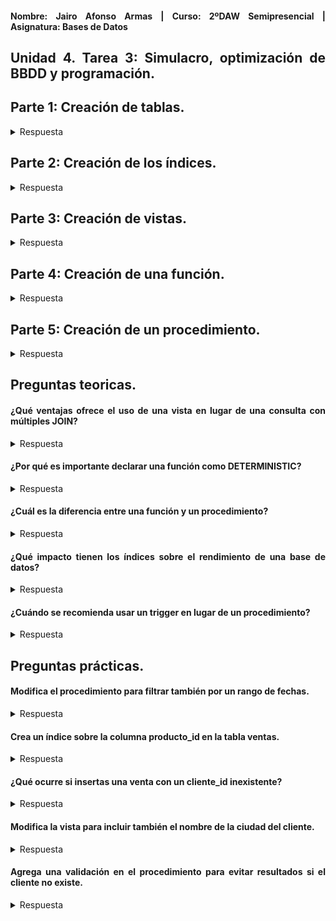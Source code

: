 <div align="justify">

#### **Nombre: Jairo Afonso Armas | Curso: 2ºDAW Semipresencial | Asignatura: Bases de Datos** 

## **Unidad 4. Tarea 3: Simulacro, optimización de BBDD y programación.**

## Parte 1: Creación de tablas.

<details>
<summary>Respuesta</summary>

SELECT * FROM `clientes`;

| id | nombre       | ciudad         |
|----|--------------|----------------|
| 1  | Ana Pérez    | Barcelona      |
| 2  | Luis Gómez   | Las Palmas GC  |
| 3  | Carlos Ruiz  | Madrid         |

SELECT * FROM `productos`;

| id | nombre   | precio  |
|----|----------|---------|
| 1  | Laptop   | 1200.00 |
| 2  | Teclado  | 50.00   |
| 3  | Monitor  | 300.00  |

SELECT * FROM `ventas`;

| id | cliente_id | producto_id |    fecha    | cantidad |
|----|------------|-------------|-------------|----------|
| 1  |     1      |      1      | 2024-05-01  |    1     |
| 2  |     1      |      2      | 2024-05-12  |    2     |
| 3  |     2      |      3      | 2024-05-13  |    1     |
| 4  |     3      |      2      | 2024-05-14  |    1     |

</details>

## Parte 2: Creación de los índices.


<details>
<summary>Respuesta</summary>

CREATE idx_ciudad ON clientes(ciudad);

SHOW INDEX from `clientes`;

| Tabla    | Índice | Nombre del índice | Secuencia | Columna | Orden | Cardinalidad | Nulo | Tipo  | Único | Comentario |
|----------|--------|-------------------|-----------|---------|-------|--------------|------|--------|--------|-------------|
| clientes | 0      | PRIMARY           | 1         | id      | A     | 3            | NULL | BTREE | Sí     | NULL        |
| clientes | 1      | idx_ciudad        | 1         | ciudad  | A     | 3            | YES  | BTREE | No     | NULL        |

CREATE idx_fecha ON ventas(fecha);

SHOW INDEX from `ventas`;

| Tabla   | Índice | Nombre del índice | Secuencia | Columna     | Orden | Cardinalidad | Nulo | Tipo  | Único | Comentario |
|---------|--------|-------------------|-----------|-------------|-------|--------------|------|--------|--------|-------------|
| ventas  | 0      | PRIMARY           | 1         | id          | A     | 0            | NULL | BTREE | Sí     | NULL        |
| ventas  | 1      | cliente_id        | 1         | cliente_id  | A     | 0            | NULL | BTREE | No     | NULL        |
| ventas  | 1      | producto_id       | 1         | producto_id | A     | 0            | NULL | BTREE | No     | NULL        |
| ventas  | 1      | idx_fecha         | 1         | fecha       | A     | 4            | NULL | BTREE | No     | NULL        |



Preguntas:
- Crea los indices, muestra su rendimiento, y explica si son óptimos y por qué?

Ambos mejoran el rendimiento. En el caso de la ciudad, serían optimos si sueles filtrar por ese valor o si hay bastantes valores diferentes en ese campo. En el caso de las fechas resulta especialmente útil para realizar busquedas entre diferentes intervalos de fechas o si realizas busquedas con un orden especifico.

</details>

## Parte 3: Creación de vistas.

<details>
<summary>Respuesta</summary>

```
CREATE VIEW ventas_detalladas AS
	SELECT 
    	v.id AS venta_id,
        c.nombre AS nombre_cliente,
        p.nombre AS nombre_producto,
        v.fecha AS fecha_venta,
        v.cantidad AS Q_comprada,
        (p.precio * v.cantidad) AS total_venta
    FROM ventas v
    JOIN clientes c ON v.cliente_id = c.id
    JOIN productos p ON v.producto_id = p.id;
```
SELECT * FROM ventas_detalladas;

| venta_id | nombre_cliente | nombre_producto | fecha_venta | Q_comprada | total_venta |
|----------|----------------|------------------|-------------|------------|-------------|
| 1        | Ana Pérez      | Laptop           | 2024-05-01  | 1          | 1200.00     |
| 2        | Ana Pérez      | Teclado          | 2024-05-12  | 2          | 100.00      |
| 3        | Luis Gómez     | Monitor          | 2024-05-13  | 1          | 300.00      |
| 4        | Carlos Ruiz    | Teclado          | 2024-05-14  | 1          | 50.00       |

</details>

## Parte 4: Creación de una función.

<details>
<summary>Respuesta</summary>

```
DELIMITER //
DROP FUNCTION IF EXISTS calcular_total //
CREATE FUNCTION calcular_total(venta_id INT) 
RETURNS DECIMAL (15,2)
DETERMINISTIC
BEGIN
    	DECLARE total DECIMAL (15,2);
	SELECT p.precio * v.cantidad 
        INTO total
        FROM ventas v
        JOIN productos p ON p.id = v.producto_id
        WHERE v.id = venta_id;
	RETURN total;
END //
DELIMITER ;
```
SELECT calcular_total(1);

| calcular_total(1) |
|-------------------|
| 1200.00           |


</details>

## Parte 5: Creación de un procedimiento.

<details>
<summary>Respuesta</summary>

```
DELIMITER //
DROP PROCEDURE IF EXISTS resumen_cliente //
CREATE PROCEDURE resumen_cliente (IN id_de_cliente INT)
BEGIN
	SELECT
	c.nombre AS Nombre_Cliente,
	v.fecha AS Fecha_Venta,
	p.nombre AS Nombre_Producto,
	v.cantidad AS Q_comprada,
	calcular_total(v.id) AS Total_Venta
    	FROM ventas v
    	JOIN clientes c ON v.cliente_id =  c.id
    	JOIN productos p ON v.producto_id = p.id
    	WHERE v.cliente_id = id_de_cliente;
END //
DELIMITER ; 
```
CALL resumen_cliente(1);

| Nombre_Cliente | Fecha_Venta | Nombre_Producto | Q_Comprada | Total_Venta |
|----------------|-------------|------------------|------------|--------------|
| Ana Pérez      | 2024-05-01  | Laptop           | 1          | 1200.00      |
| Ana Pérez      | 2024-05-12  | Teclado          | 2          | 100.00       |

</details>

## Preguntas teoricas.

#### ¿Qué ventajas ofrece el uso de una vista en lugar de una consulta con múltiples JOIN?

<details>
<summary>Respuesta</summary>

- Encapsula una búsqueda compleja y reutilizable.
- Permiten limitar el acceso a la información de ciertas columnas.
- Las vistas hacen que todos los usuarios conectados a la BBDD accedan a la misma información.

</details>

#### ¿Por qué es importante declarar una función como DETERMINISTIC?

<details>
<summary>Respuesta</summary>

- Por optiminzación, ayuda que la función sepa si va a devolver los mismos valores de resultado.
- Ayuda a conocer si la función depende de factores externos (tiempo u otras tablas).

</details>

#### ¿Cuál es la diferencia entre una función y un procedimiento?

<details>
<summary>Respuesta</summary>

- Las funciones retornan un valor, mientras que los procedimientos no necesariamente.
- Las funciones pueden usarse dentro de consultas, los procedimientos no.
- Las llamadas son diferentes, SELECT y CALL.
- Generalmente se usan con propósitos diferentes, funciones para calcular y devolver cierto valor, mientras que los procedimientos se encargan de ejecutar un conjunto de acciones.

</details>

#### ¿Qué impacto tienen los índices sobre el rendimiento de una base de datos?

<details>
<summary>Respuesta</summary>

Ventajas: 
 
 - Aceleran las búsquedas evitando escaneos completos de tablas.
 - Mejoran el rendimiento en consultas frecuentes.

Desventajas:

- Las modificaciones pueden ser más lentas.
- Un uso excesivo en busquedas poco frecuentes sería negativo para el almacenamiento.

</details>

#### ¿Cuándo se recomienda usar un trigger en lugar de un procedimiento?

<details>
<summary>Respuesta</summary>

- Para ejecutar logicas de manera automatica cuando ocurre un evento.
- Auditorias.

</details>

## Preguntas prácticas.

#### Modifica el procedimiento para filtrar también por un rango de fechas.

<details>
<summary>Respuesta</summary>

```
DELIMITER //

DROP PROCEDURE IF EXISTS resumen_cliente //

CREATE PROCEDURE resumen_cliente (
    IN id_de_cliente INT,
    IN fecha_inicio DATE,
    IN fecha_fin DATE
)
	BEGIN
	    	SELECT
		c.nombre AS Nombre_Cliente,
		v.fecha AS Fecha_Venta,
		p.nombre AS Nombre_Producto,
		v.cantidad AS Q_comprada,
		calcular_total(v.id) AS Total_Venta
		FROM ventas v
		JOIN clientes c ON v.cliente_id = c.id
		JOIN productos p ON v.producto_id = p.id
		WHERE v.cliente_id = id_de_cliente
		AND v.fecha BETWEEN fecha_inicio AND fecha_fin;
	END //

DELIMITER ;
```
CALL resumen_cliente(1, '2024-05-01', '2024-05-02');

| Nombre_Cliente | Fecha_Venta | Nombre_Producto | Q_comprada | Total_Venta |
|----------------|-------------|------------------|------------|--------------|
| Ana Pérez      | 2024-05-01  | Laptop           | 1          | 1200.00      |

CALL resumen_cliente(1, '2024-05-01', '2024-05-31');

| Nombre_Cliente | Fecha_Venta | Nombre_Producto | Q_comprada | Total_Venta |
|----------------|-------------|------------------|------------|--------------|
| Ana Pérez      | 2024-05-01  | Laptop           | 1          | 1200.00      |
| Ana Pérez      | 2024-05-12  | Teclado          | 2          | 100.00       |


</details>

#### Crea un índice sobre la columna producto_id en la tabla ventas.

<details>
<summary>Respuesta</summary>

CREATE INDEX idx_producto_id ON ventas(producto_id);

SHOW INDEX FROM ventas;

| Table  | Non_unique | Key_name       | Seq_in_index | Column_name | Collation | Cardinality | Sub_part | Packed | Null | Index_type | Comment | Index_comment | Visible | Expression |
|--------|------------|----------------|--------------|--------------|-----------|--------------|-----------|--------|------|-------------|---------|----------------|---------|-------------|
| ventas | 0          | PRIMARY        | 1            | id           | A         | 4            | NULL      | NULL   |      | BTREE       | YES     | NULL           |         | NULL        |
| ventas | 1          | cliente_id     | 1            | cliente_id   | A         | 3            | NULL      | NULL   | YES  | BTREE       | YES     | NULL           |         | NULL        |
| ventas | 1          | idx_fecha      | 1            | fecha        | A         | 4            | NULL      | NULL   | YES  | BTREE       | YES     | NULL           |         | NULL        |
| ventas | 1          | idx_producto_id| 1            | producto_id  | A         | 3            | NULL      | NULL   | YES  | BTREE       | YES     | NULL           |         | NULL        |

</details>

#### ¿Qué ocurre si insertas una venta con un cliente_id inexistente?

<details>
<summary>Respuesta</summary>

Falla la inserción debido a que el cliente no existe y la tabla ventas está asociada a través de la foreing key con de la id de cliente de la tabla clientes.

</details>

#### Modifica la vista para incluir también el nombre de la ciudad del cliente.

<details>
<summary>Respuesta</summary>

```
DROP VIEW IF EXISTS ventas_detalladas; 

CREATE VIEW ventas_detalladas AS
	SELECT 
    	v.id AS venta_id,
        c.nombre AS nombre_cliente,
        c.ciudad AS ciudad_cliente,
        p.nombre AS nombre_producto,
        v.fecha AS fecha_venta,
        v.cantidad AS Q_comprada,
        (p.precio * v.cantidad) AS total_venta
    FROM ventas v
    JOIN clientes c ON v.cliente_id = c.id
    JOIN productos p ON v.producto_id = p.id;
```

SELECT * FROM ventas_detalladas;

| venta_id | nombre_cliente | ciudad_cliente     | nombre_producto | fecha_venta  | Q_comprada | total_venta |
|----------|----------------|--------------------|-----------------|--------------|------------|-------------|
| 1        | Ana Pérez      | Barcelona          | Laptop          | 2024-05-01   | 1          | 1200.00     |
| 2        | Ana Pérez      | Barcelona          | Teclado         | 2024-05-12   | 2          | 100.00      |
| 3        | Luis Gómez     | Las Palmas GC      | Monitor         | 2024-05-13   | 1          | 300.00      |
| 4        | Carlos Ruiz    | Madrid             | Teclado         | 2024-05-14   | 1          | 50.00       |

</details>

#### Agrega una validación en el procedimiento para evitar resultados si el cliente no existe.

<details>
<summary>Respuesta</summary>



</details>


</div>
